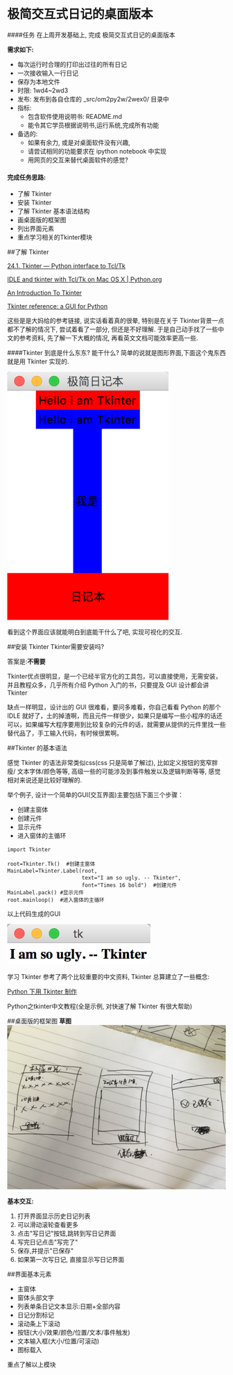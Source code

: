 # 极简交互式日记的桌面版本

####任务
在上周开发基础上, 完成 极简交互式日记的桌面版本

**需求如下:**

- 每次运行时合理的打印出过往的所有日记
- 一次接收输入一行日记
- 保存为本地文件
- 时限: 1wd4~2wd3
- 发布: 发布到各自仓库的 _src/om2py2w/2wex0/ 目录中
- 指标:
    - 包含软件使用说明书: README.md
    - 能令其它学员根据说明书,运行系统,完成所有功能
- 备选的:
    - 如果有余力, 或是对桌面软件没有兴趣, 
    - 请尝试相同的功能要求在 ipython notebook 中实现
    - 用网页的交互来替代桌面软件的感觉?

#### 完成任务思路:

* 了解 Tkinter
* 安装 Tkinter
* 了解 Tkinter 基本语法结构
* 画桌面版的框架图
* 列出界面元素
* 重点学习相关的Tkinter模块


##了解 Tkinter


[24.1. Tkinter — Python interface to Tcl/Tk](https://docs.python.org/2.7/library/tkinter.html)

[IDLE and tkinter with Tcl/Tk on Mac OS X | Python.org](https://www.python.org/download/mac/tcltk/)

[An Introduction To Tkinter](http://effbot.org/tkinterbook/tkinter-index.htm)

[Tkinter reference: a GUI for Python](http://infohost.nmt.edu/tcc/help/pubs/tkinter)

这些是是大妈给的参考链接, 说实话看着真的很晕, 特别是在关于 Tkinter背景一点都不了解的情况下, 尝试着看了一部分, 但还是不好理解.
于是自己动手找了一些中文的参考资料, 先了解一下大概的情况, 再看英文文档可能效率更高一些.

####Tkinter 到底是什么东东? 能干什么?
简单的说就是图形界面,下面这个鬼东西就是用 Tkinter 实现的.

![](QQ20151027-0@2x.png)

看到这个界面应该就能明白到底能干什么了吧, 实现可视化的交互.

##安装 Tkinter
Tkinter需要安装吗?
 
答案是:**不需要**

Tkinter优点很明显，是一个已经半官方化的工具包，可以直接使用，无需安装，并且教程众多，几乎所有介绍 Python 入门的书，只要提及 GUI 设计都会讲 Tkinter

缺点一样明显，设计出的 GUI 很难看，要问多难看，你自己看看 Python 的那个 IDLE 就好了，土的掉渣啊，而且元件一样很少，如果只是编写一些小程序的话还可以，如果编写大程序要用到比较复杂的元件的话，就需要从提供的元件里找一些替代品了，手工输入代码，有时候很累啊。

##Tkinter 的基本语法

感觉 Tkinter 的语法非常类似css(css 只是简单了解过), 比如定义按钮的宽窄胖瘦/ 文本字体/颜色等等, 高级一些的可能涉及到事件触发以及逻辑判断等等, 感觉相对来说还是比较好理解的.

举个例子, 设计一个简单的GUI(交互界面)主要包括下面三个步骤：
- 创建主窗体
- 创建元件
- 显示元件
- 进入窗体的主循环

```
import Tkinter

root=Tkinter.Tk()  #创建主窗体
MainLabel=Tkinter.Label(root,
                        text="I am so ugly. -- Tkinter",
                        font="Times 16 bold")  #创建元件
MainLabel.pack() #显示元件
root.mainloop()  #进入窗体的主循环

```
以上代码生成的GUI

![](QQ20151027-1@2x.png)

学习 Tkinter 参考了两个比较重要的中文资料, Tkinter 总算建立了一些概念:

[Python 下用 Tkinter 制作 ](GUIhttp://pikipity.github.io/blog/python-tkinter.html)

Python之tkinter中文教程(全是示例, 对快速了解 Tkinter 有很大帮助)

##桌面版的框架图
**草图**
![](1.pic.jpg)

**基本交互:**
1. 打开界面显示历史日记列表
2. 可以滑动滚轮查看更多
3. 点击"写日记"按钮,跳转到写日记界面
4. 写完日记点击"写完了"
5. 保存,并提示"已保存"
6. 如果第一次写日记, 直接显示写日记界面

##界面基本元素

- 主窗体
- 窗体头部文字
- 列表单条日记文本显示:日期+全部内容
- 日记分割标记
- 滚动条上下滚动
- 按钮(大小/效果/颜色/位置/文本/事件触发)
- 文本输入框(大小/位置/可滚动)
- 图标载入

重点了解以上模块





